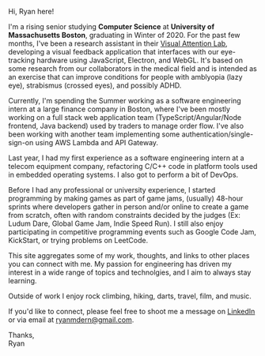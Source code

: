   Hi, Ryan here! 


  I'm a rising senior studying **Computer Science** at **University of Massachusetts Boston**, graduating in Winter of 2020. For the past few months, I've been a research assistant in their [Visual Attention Lab](https://www.cs.umb.edu/~marc/lab/), developing a visual feedback application that interfaces with our eye-tracking hardware using JavaScript, Electron, and WebGL. It's based on some research from our collaborators in the medical field and is intended as an exercise that can improve conditions for people with amblyopia (lazy eye), strabismus (crossed eyes), and possibly ADHD.
  
  Currently, I'm spending the Summer working as a software engineering intern at a large finance company in Boston, where I've been mostly working on a full stack web application team (TypeScript/Angular/Node frontend, Java backend) used by traders to manage order flow. I've also been working with another team implementing some authentication/single-sign-on using AWS Lambda and API Gateway. 
  
  Last year, I had my first experience as a software engineering intern at a telecom equipment company, refactoring C/C++ code in platform tools used in embedded operating systems. I also got to perform a bit of DevOps. 
  
  Before I had any professional or university experience, I started programming by making games as part of game jams, (usually) 48-hour sprints where developers gather in person and/or online to create a game from scratch, often with random constraints decided by the judges (Ex: Ludum Dare, Global Game Jam, Indie Speed Run). I still also enjoy participating in competitive programming events such as Google Code Jam, KickStart, or trying problems on LeetCode.
  
  This site aggregates some of my work, thoughts, and links to other places you can connect with me. My passion for engineering has driven my interest in a wide range of topics and technolgies, and I aim to always stay learning. 
  
  Outside of work I enjoy rock climbing, hiking, darts, travel, film, and music.

  If you'd like to connect, please feel free to shoot me a message on [LinkedIn](https://www.linkedin.com/in/rdern/)
or via email at [ryanmdern@gmail.com](mailto:ryanmdern@gmail.com).
                         
      
                                 
                                  
Thanks,    
Ryan
